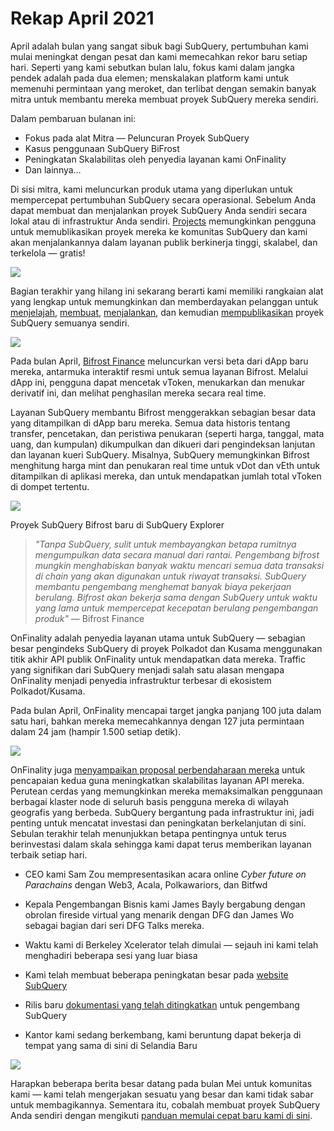 # Rekap April 2021

April adalah bulan yang sangat sibuk bagi SubQuery, pertumbuhan kami mulai meningkat dengan pesat dan kami memecahkan rekor baru setiap hari. Seperti yang kami sebutkan bulan lalu, fokus kami dalam jangka pendek adalah pada dua elemen; menskalakan platform kami untuk memenuhi permintaan yang meroket, dan terlibat dengan semakin banyak mitra untuk membantu mereka membuat proyek SubQuery mereka sendiri.

Dalam pembaruan bulanan ini:

- Fokus pada alat Mitra — Peluncuran Proyek SubQuery
- Kasus penggunaan SubQuery BiFrost
- Peningkatan Skalabilitas oleh penyedia layanan kami OnFinality
- Dan lainnya…

Di sisi mitra, kami meluncurkan produk utama yang diperlukan untuk mempercepat pertumbuhan SubQuery secara operasional. Sebelum Anda dapat membuat dan menjalankan proyek SubQuery Anda sendiri secara lokal atau di infrastruktur Anda sendiri. [Projects](https://project.subquery.network/) memungkinkan pengguna untuk memublikasikan proyek mereka ke komunitas SubQuery dan kami akan menjalankannya dalam layanan publik berkinerja tinggi, skalabel, dan terkelola — gratis!

![](https://miro.medium.com/max/1400/0*zZkmiEq5g2BbAxfl)

Bagian terakhir yang hilang ini sekarang berarti kami memiliki rangkaian alat yang lengkap untuk memungkinkan dan memberdayakan pelanggan untuk [menjelajah](https://explorer.subquery.network/), [membuat](https://doc.subquery.network/quickstart.html), [menjalankan](https://doc.subquery.network/run/indexing_query.html), dan kemudian [mempublikasikan](https://doc.subquery.network/publish/publish.html#benefits) proyek SubQuery semuanya sendiri.

![](https://miro.medium.com/max/1400/0*pDQgyo3phe2ZcMml)

Pada bulan April, [Bifrost Finance](https://bifrost.finance/) meluncurkan versi beta dari dApp baru mereka, antarmuka interaktif resmi untuk semua layanan Bifrost. Melalui dApp ini, pengguna dapat mencetak vToken, menukarkan dan menukar derivatif ini, dan melihat penghasilan mereka secara real time.

Layanan SubQuery membantu Bifrost menggerakkan sebagian besar data yang ditampilkan di dApp baru mereka. Semua data historis tentang transfer, pencetakan, dan peristiwa penukaran (seperti harga, tanggal, mata uang, dan kumpulan) dikumpulkan dan dikueri dari pengindeksan lanjutan dan layanan kueri SubQuery. Misalnya, SubQuery memungkinkan Bifrost menghitung harga mint dan penukaran real time untuk vDot dan vEth untuk ditampilkan di aplikasi mereka, dan untuk mendapatkan jumlah total vToken di dompet tertentu.

![](https://miro.medium.com/max/1400/0*heWoX8Kw1nm1iYd9)

Proyek SubQuery Bifrost baru di SubQuery Explorer

> _"Tanpa SubQuery, sulit untuk membayangkan betapa rumitnya mengumpulkan data secara manual dari rantai. Pengembang bifrost mungkin menghabiskan banyak waktu mencari semua data transaksi di chain yang akan digunakan untuk riwayat transaksi. SubQuery membantu pengembang menghemat banyak biaya pekerjaan berulang. Bifrost akan bekerja sama dengan SubQuery untuk waktu yang lama untuk mempercepat kecepatan berulang pengembangan produk"_ — Bifrost Finance

OnFinality adalah penyedia layanan utama untuk SubQuery — sebagian besar pengindeks SubQuery di proyek Polkadot dan Kusama menggunakan titik akhir API publik OnFinality untuk mendapatkan data mereka. Traffic yang signifikan dari SubQuery menjadi salah satu alasan mengapa OnFinality menjadi penyedia infrastruktur terbesar di ekosistem Polkadot/Kusama.

Pada bulan April, OnFinality mencapai target jangka panjang 100 juta dalam satu hari, bahkan mereka memecahkannya dengan 127 juta permintaan dalam 24 jam (hampir 1.500 setiap detik).

![](https://miro.medium.com/max/1400/0*FLq4vXluI9CTiBQ8)

OnFinality juga [menyampaikan proposal perbendaharaan mereka](https://kusama.polkassembly.io/treasury/72) untuk pencapaian kedua guna meningkatkan skalabilitas layanan API mereka. Perutean cerdas yang memungkinkan mereka memaksimalkan penggunaan berbagai klaster node di seluruh basis pengguna mereka di wilayah geografis yang berbeda. SubQuery bergantung pada infrastruktur ini, jadi penting untuk mencatat investasi dan peningkatan berkelanjutan di sini. Sebulan terakhir telah menunjukkan betapa pentingnya untuk terus berinvestasi dalam skala sehingga kami dapat terus memberikan layanan terbaik setiap hari.

- CEO kami Sam Zou mempresentasikan acara online _Cyber ​​future on Parachains_ dengan Web3, Acala, Polkawariors, dan Bitfwd

- Kepala Pengembangan Bisnis kami James Bayly bergabung dengan obrolan fireside virtual yang menarik dengan DFG dan James Wo sebagai bagian dari seri DFG Talks mereka.

- Waktu kami di Berkeley Xcelerator telah dimulai — sejauh ini kami telah menghadiri beberapa sesi yang luar biasa
- Kami telah membuat beberapa peningkatan besar pada [website SubQuery](https://subquery.network/)
- Rilis baru [dokumentasi yang telah ditingkatkan](https://doc.subquery.network/) untuk pengembang SubQuery
- Kantor kami sedang berkembang, kami beruntung dapat bekerja di tempat yang sama di sini di Selandia Baru

![](https://miro.medium.com/max/1400/0*cOsJ2TLa4yqpY0Ig)

Harapkan beberapa berita besar datang pada bulan Mei untuk komunitas kami — kami telah mengerjakan sesuatu yang besar dan kami tidak sabar untuk membagikannya. Sementara itu, cobalah membuat proyek SubQuery Anda sendiri dengan mengikuti [panduan memulai cepat baru kami di sini](https://doc.subquery.network/quickstart.html).
